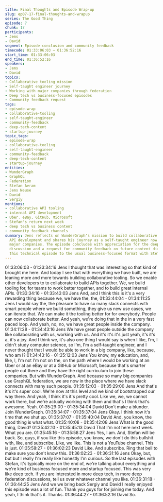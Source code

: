 ```yaml
---
title: Final Thoughts and Episode Wrap-up
slug: ep07-17-final-thoughts-and-wrapup
series: The Good Thing
episode: 7
chunk: 17
participants:
- Jens
- David
segment: Episode conclusion and community feedback
timecode: 01:33:06:03 – 01:36:52:16
start_time: 01:33:06:03
end_time: 01:36:52:16
speakers:
- Jens
- David
topics:
- Collaborative tooling mission
- Self-taught engineer journey
- Working with major companies through federation
- Deep tech vs business-focused episodes
- Community feedback request
tags:
- episode-wrap
- collaborative-tooling
- self-taught-engineer
- community-feedback
- deep-tech-content
- startup-journey
topic_tags:
- episode-wrap
- collaborative-tooling
- self-taught-engineer
- community-feedback
- deep-tech-content
- startup-journey
entities:
- WunderGraph
- GraphQL
- Federation
- Stefan Avram
- Jens Neuse
- David
- Sergiy
mentions:
- collaborative API tooling
- internal API development
- Uber, eBay, GitHub, Microsoft
- Stefan's return next week
- deep tech vs business content
- community feedback channels
summary: Jens reflects on WunderGraph's mission to build collaborative tooling for
  API development and shares his journey as a self-taught engineer now working with
  major companies. The episode concludes with appreciation for the deep technical
  discussion and a request for community feedback on future content direction, comparing
  this technical episode to the usual business-focused format with Stefan.
---
```


01:33:06:03 - 01:33:34:16
Jens
I thought that was interesting so that kind of brought me here. And today I see that with
everything we have built, we are leaning more and more towards building collaborative tooling.
So we enable other developers to to collaborate to build APIs together. We, we build tooling for,
for teams to work better together, and to build great internal APIs.
01:33:34:16 - 01:33:43:03
Jens
And, and I think this is it's a very rewarding thing because we, we have the, the,
01:33:44:04 - 01:34:11:25
Jens
I would say the, the pleasure to have so many slack connects with smart people where we build
something, they give us new use cases, we can iterate that. We can make it the tooling better
for for everybody. People can now collaborate better. And yeah, we're doing that in the in a very
fast paced loop. And yeah, no, no, we have great people inside the company.
01:34:11:28 - 01:34:43:16
Jens
We have great people outside the company like collaborating with us, working with us. And it's
it's it's just yeah, it's it's a, it's a joy. And I think we, it's also one thing I would say is when I like,
I'm, I didn't study computer science, so I'm, I'm a self-taught engineer, and I never thought that I
would be able to work in a big company, like, because, who am I?
01:34:43:16 - 01:35:12:03
Jens
You know, my education, and, like, I, I'm not I'm not on the, on the path where I would be
working at an Uber or at an eBay or at a GitHub or Microsoft, because that's smarter people out
there and they have the right curriculum to join these companies. But with WunderGraph. And
because so many big companies use GraphQL federation, we are now in the place where we
have slack connects with many such people.
01:35:12:03 - 01:35:29:00
Jens
And that's it's it's super cool. We're now at this level and we kind of bootstrapped our way there.
And yeah, I think it's it's pretty cool. Like we, we, we cannot work there, but we're actually
working with them and that's I think that's awesome. Yeah.
01:35:29:00 - 01:35:34:04
David
Don't make a blunder. Join WunderGraph.
01:35:34:07 - 01:35:37:04
Jens
Okay. I think now it's time that we shut up.
01:35:37:07 - 01:35:40:04
David
And, you know, the good thing is what what.
01:35:40:08 - 01:35:42:08
Jens
What is the good thing, David?
01:35:42:10 - 01:35:45:13
David
That I'm not here next week. What you are.
01:35:45:16 - 01:35:58:27
Jens
Yes, I am. And, Stefan will be back. So, guys, if you like this episode, you know, we don't do this
bullshit with, like, and subscribe. Like, we like. This is not a YouTube channel. This is just.
01:35:58:27 - 01:36:02:23
David
Like. And subscribe. Ring that bell to make sure you don't know this.
01:36:02:23 - 01:36:31:16
Jens
Okay, but, but but I really I'm really like honestly I'm curious. So the last episodes with Stefan,
it's typically more on the end of, we're talking about everything and we're kind of business
focused more and startup focused. This was very like deep tech. If you are interested in more
deep tech, in more deep federation discussions, tell us over whatever channel you like.
01:36:31:18 - 01:36:44:25
Jens
And we we bring back Sergiy and David I really enjoyed this episode was a lot of fun. Thank you
guys for for joining me today. And yeah, I think that's it. Thanks.
01:36:44:27 - 01:36:52:16
David
So.